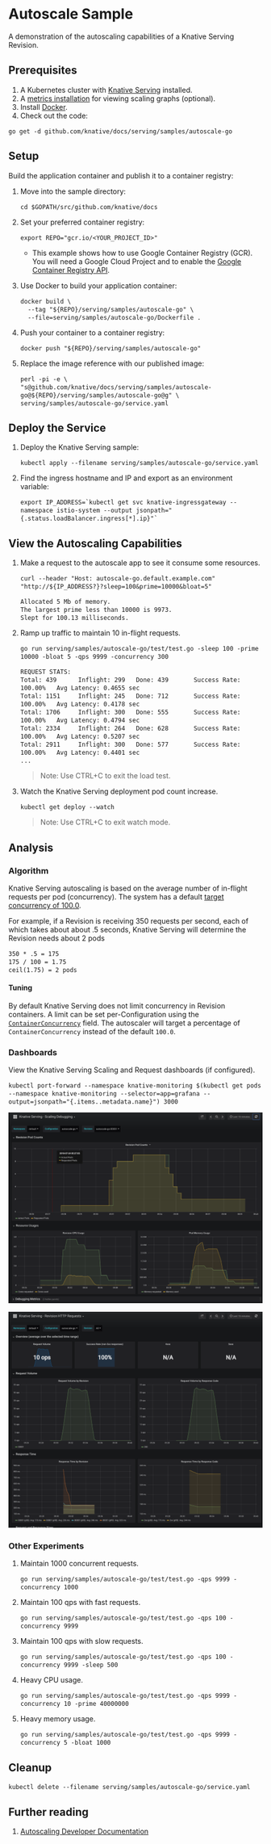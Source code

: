 # Autoscale Sample

A demonstration of the autoscaling capabilities of a Knative Serving Revision.

## Prerequisites

1. A Kubernetes cluster with
   [Knative Serving](https://github.com/knative/docs/blob/master/install/README.md)
   installed.
1. A
   [metrics installation](https://github.com/knative/docs/blob/master/serving/installing-logging-metrics-traces.md)
   for viewing scaling graphs (optional).
1. Install
   [Docker](https://docs.docker.com/get-started/#prepare-your-docker-environment).
1. Check out the code:

```
go get -d github.com/knative/docs/serving/samples/autoscale-go
```

## Setup

Build the application container and publish it to a container registry:

1. Move into the sample directory:

   ```
   cd $GOPATH/src/github.com/knative/docs
   ```

1. Set your preferred container registry:

   ```
   export REPO="gcr.io/<YOUR_PROJECT_ID>"
   ```

   - This example shows how to use Google Container Registry (GCR). You will
     need a Google Cloud Project and to enable the
     [Google Container Registry API](https://console.cloud.google.com/apis/library/containerregistry.googleapis.com).

1. Use Docker to build your application container:

   ```
   docker build \
     --tag "${REPO}/serving/samples/autoscale-go" \
     --file=serving/samples/autoscale-go/Dockerfile .
   ```

1. Push your container to a container registry:

   ```
   docker push "${REPO}/serving/samples/autoscale-go"
   ```

1. Replace the image reference with our published image:
   ```
   perl -pi -e \
   "s@github.com/knative/docs/serving/samples/autoscale-go@${REPO}/serving/samples/autoscale-go@g" \
   serving/samples/autoscale-go/service.yaml
   ```

## Deploy the Service

1. Deploy the Knative Serving sample:

   ```
   kubectl apply --filename serving/samples/autoscale-go/service.yaml
   ```

1. Find the ingress hostname and IP and export as an environment variable:
   ```
   export IP_ADDRESS=`kubectl get svc knative-ingressgateway --namespace istio-system --output jsonpath="{.status.loadBalancer.ingress[*].ip}"`
   ```

## View the Autoscaling Capabilities

1. Make a request to the autoscale app to see it consume some resources.

   ```
   curl --header "Host: autoscale-go.default.example.com" "http://${IP_ADDRESS?}?sleep=100&prime=10000&bloat=5"
   ```

   ```
   Allocated 5 Mb of memory.
   The largest prime less than 10000 is 9973.
   Slept for 100.13 milliseconds.
   ```

1. Ramp up traffic to maintain 10 in-flight requests.

   ```
   go run serving/samples/autoscale-go/test/test.go -sleep 100 -prime 10000 -bloat 5 -qps 9999 -concurrency 300
   ```

   ```
   REQUEST STATS:
   Total: 439      Inflight: 299   Done: 439       Success Rate: 100.00%   Avg Latency: 0.4655 sec
   Total: 1151     Inflight: 245   Done: 712       Success Rate: 100.00%   Avg Latency: 0.4178 sec
   Total: 1706     Inflight: 300   Done: 555       Success Rate: 100.00%   Avg Latency: 0.4794 sec
   Total: 2334     Inflight: 264   Done: 628       Success Rate: 100.00%   Avg Latency: 0.5207 sec
   Total: 2911     Inflight: 300   Done: 577       Success Rate: 100.00%   Avg Latency: 0.4401 sec
   ...
   ```

   > Note: Use CTRL+C to exit the load test.

1. Watch the Knative Serving deployment pod count increase.
   ```
   kubectl get deploy --watch
   ```
   > Note: Use CTRL+C to exit watch mode.

## Analysis

### Algorithm

Knative Serving autoscaling is based on the average number of in-flight requests
per pod (concurrency). The system has a default
[target concurrency of 100.0](https://github.com/knative/serving/blob/3f00c39e289ed4bfb84019131651c2e4ea660ab5/config/config-autoscaler.yaml#L35).

For example, if a Revision is receiving 350 requests per second, each of which
takes about about .5 seconds, Knative Serving will determine the Revision needs
about 2 pods

```
350 * .5 = 175
175 / 100 = 1.75
ceil(1.75) = 2 pods
```

#### Tuning

By default Knative Serving does not limit concurrency in Revision containers. A
limit can be set per-Configuration using the
[`ContainerConcurrency`](https://github.com/knative/serving/blob/3f00c39e289ed4bfb84019131651c2e4ea660ab5/pkg/apis/serving/v1alpha1/revision_types.go#L149)
field. The autoscaler will target a percentage of `ContainerConcurrency` instead
of the default `100.0`.

### Dashboards

View the Knative Serving Scaling and Request dashboards (if configured).

```
kubectl port-forward --namespace knative-monitoring $(kubectl get pods --namespace knative-monitoring --selector=app=grafana --output=jsonpath="{.items..metadata.name}") 3000
```

![scale dashboard](scale-dashboard.png)

![request dashboard](request-dashboard.png)

### Other Experiments

1. Maintain 1000 concurrent requests.

   ```
   go run serving/samples/autoscale-go/test/test.go -qps 9999 -concurrency 1000
   ```

1. Maintain 100 qps with fast requests.

   ```
   go run serving/samples/autoscale-go/test/test.go -qps 100 -concurrency 9999
   ```

1. Maintain 100 qps with slow requests.

   ```
   go run serving/samples/autoscale-go/test/test.go -qps 100 -concurrency 9999 -sleep 500
   ```

1. Heavy CPU usage.

   ```
   go run serving/samples/autoscale-go/test/test.go -qps 9999 -concurrency 10 -prime 40000000
   ```

1. Heavy memory usage.
   ```
   go run serving/samples/autoscale-go/test/test.go -qps 9999 -concurrency 5 -bloat 1000
   ```

## Cleanup

```
kubectl delete --filename serving/samples/autoscale-go/service.yaml
```

## Further reading

1. [Autoscaling Developer Documentation](https://github.com/knative/serving/blob/master/docs/scaling/DEVELOPMENT.md)
